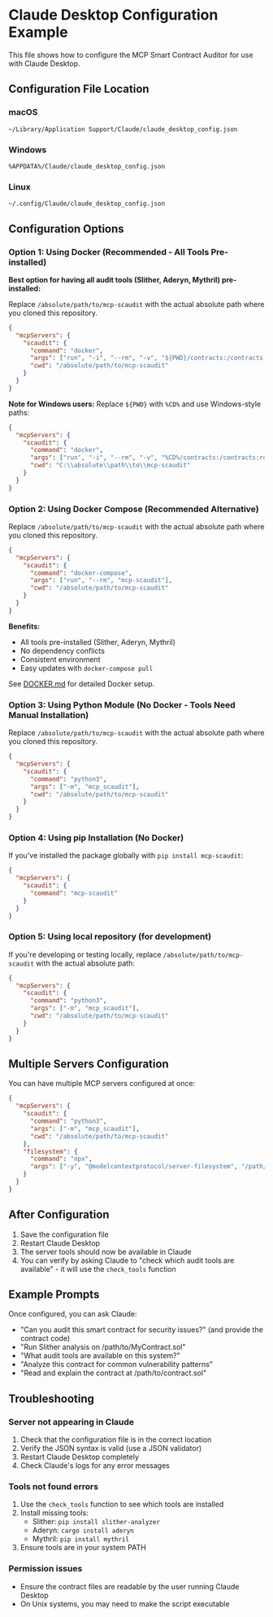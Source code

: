 # Claude Desktop Configuration Example

This file shows how to configure the MCP Smart Contract Auditor for use with Claude Desktop.

## Configuration File Location

### macOS
`~/Library/Application Support/Claude/claude_desktop_config.json`

### Windows
`%APPDATA%/Claude/claude_desktop_config.json`

### Linux
`~/.config/Claude/claude_desktop_config.json`

## Configuration Options

### Option 1: Using Docker (Recommended - All Tools Pre-installed)

**Best option for having all audit tools (Slither, Aderyn, Mythril) pre-installed:**

Replace `/absolute/path/to/mcp-scaudit` with the actual absolute path where you cloned this repository.

```json
{
  "mcpServers": {
    "scaudit": {
      "command": "docker",
      "args": ["run", "-i", "--rm", "-v", "${PWD}/contracts:/contracts:ro", "mcp-scaudit:latest"],
      "cwd": "/absolute/path/to/mcp-scaudit"
    }
  }
}
```

**Note for Windows users:** Replace `${PWD}` with `%CD%` and use Windows-style paths:
```json
{
  "mcpServers": {
    "scaudit": {
      "command": "docker",
      "args": ["run", "-i", "--rm", "-v", "%CD%/contracts:/contracts:ro", "mcp-scaudit:latest"],
      "cwd": "C:\\absolute\\path\\to\\mcp-scaudit"
    }
  }
}
```

### Option 2: Using Docker Compose (Recommended Alternative)

Replace `/absolute/path/to/mcp-scaudit` with the actual absolute path where you cloned this repository.

```json
{
  "mcpServers": {
    "scaudit": {
      "command": "docker-compose",
      "args": ["run", "--rm", "mcp-scaudit"],
      "cwd": "/absolute/path/to/mcp-scaudit"
    }
  }
}
```

**Benefits:**
- All tools pre-installed (Slither, Aderyn, Mythril)
- No dependency conflicts
- Consistent environment
- Easy updates with `docker-compose pull`

See [DOCKER.md](DOCKER.md) for detailed Docker setup.

### Option 3: Using Python Module (No Docker - Tools Need Manual Installation)

Replace `/absolute/path/to/mcp-scaudit` with the actual absolute path where you cloned this repository.

```json
{
  "mcpServers": {
    "scaudit": {
      "command": "python3",
      "args": ["-m", "mcp_scaudit"],
      "cwd": "/absolute/path/to/mcp-scaudit"
    }
  }
}
```

### Option 4: Using pip Installation (No Docker)

If you've installed the package globally with `pip install mcp-scaudit`:

```json
{
  "mcpServers": {
    "scaudit": {
      "command": "mcp-scaudit"
    }
  }
}
```

### Option 5: Using local repository (for development)

If you're developing or testing locally, replace `/absolute/path/to/mcp-scaudit` with the actual absolute path:

```json
{
  "mcpServers": {
    "scaudit": {
      "command": "python3",
      "args": ["-m", "mcp_scaudit"],
      "cwd": "/absolute/path/to/mcp-scaudit"
    }
  }
}
```

## Multiple Servers Configuration

You can have multiple MCP servers configured at once:

```json
{
  "mcpServers": {
    "scaudit": {
      "command": "python3",
      "args": ["-m", "mcp_scaudit"],
      "cwd": "/absolute/path/to/mcp-scaudit"
    },
    "filesystem": {
      "command": "npx",
      "args": ["-y", "@modelcontextprotocol/server-filesystem", "/path/to/contracts"]
    }
  }
}
```

## After Configuration

1. Save the configuration file
2. Restart Claude Desktop
3. The server tools should now be available in Claude
4. You can verify by asking Claude to "check which audit tools are available" - it will use the `check_tools` function

## Example Prompts

Once configured, you can ask Claude:

- "Can you audit this smart contract for security issues?" (and provide the contract code)
- "Run Slither analysis on /path/to/MyContract.sol"
- "What audit tools are available on this system?"
- "Analyze this contract for common vulnerability patterns"
- "Read and explain the contract at /path/to/contract.sol"

## Troubleshooting

### Server not appearing in Claude

1. Check that the configuration file is in the correct location
2. Verify the JSON syntax is valid (use a JSON validator)
3. Restart Claude Desktop completely
4. Check Claude's logs for any error messages

### Tools not found errors

1. Use the `check_tools` function to see which tools are installed
2. Install missing tools:
   - Slither: `pip install slither-analyzer`
   - Aderyn: `cargo install aderyn`
   - Mythril: `pip install mythril`
3. Ensure tools are in your system PATH

### Permission issues

- Ensure the contract files are readable by the user running Claude Desktop
- On Unix systems, you may need to make the script executable
